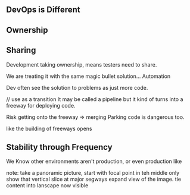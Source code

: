 ## DevOps is Different

## Ownership


## Sharing
Development taking ownership, means testers need to share. 

We are treating it with the same magic bullet solution... Automation

Dev often see the solution to problems as just more code. 

// use as a transition
It may be called a pipeline but it kind of turns into a freeway for deploying code. 

Risk getting onto the freeway => merging
Parking code is dangerous too.

like the building of freeways opens 

## Stability through Frequency 
We Know
other environments aren't production, or even production like

note: take a panoramic picture, start with focal point in teh middle only show that vertical slice
at major segways expand view of the image. tie content into lanscape now visible
